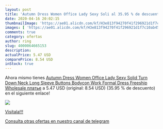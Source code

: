 ```yaml
---
layout: post
title: 'Autumn Dress Women Office Lady Sexy Soli al 35.95 % de descuento'
date: 2020-04-16 20:02:15
thumbnailImage: 'https://ae01.alicdn.com/kf/H3e813f94270f41f296921d1f7c10ab45Y/Autumn-Dress-Women-Office-Lady-Sexy-Solid-Turn-Down-Neck-Long-Sleeve-Buttons-Bodycon-Work-Formal.jpg_350x350._SL200_.jpg'
images: [ 'https://ae01.alicdn.com/kf/H3e813f94270f41f296921d1f7c10ab45Y/Autumn-Dress-Women-Office-Lady-Sexy-Solid-Turn-Down-Neck-Long-Sleeve-Buttons-Bodycon-Work-Formal.jpg_350x350._SL200_.jpg' ]
comments: true
category: ofertas
author: ring
slug: 4000064665153
description:
actualPrice: 5.47 USD
comparePrice: 8.54 USD
inStock: true
---
```


Ahora mismo tienes [Autumn Dress Women Office Lady Sexy Solid Turn Down Neck Long Sleeve Buttons Bodycon Work Formal Dress Freeship Wholesale платье](https://www.amazon.com/dp/4000064665153/?tag=redken08-20) a 5.47 USD (original: 8.54 USD) (35.95 %  de descuento) en el siguiente enlace!

[![](https://ae01.alicdn.com/kf/H3e813f94270f41f296921d1f7c10ab45Y/Autumn-Dress-Women-Office-Lady-Sexy-Solid-Turn-Down-Neck-Long-Sleeve-Buttons-Bodycon-Work-Formal.jpg_350x350._SL200_.jpg)](https://www.amazon.com/dp/4000064665153/?tag=redken08-20)

[Visítala!!!](https://www.amazon.com/dp/4000064665153/?tag=redken08-20)

[Consulta otras ofertas en nuestro canal de telegram](https://t.me/s/ofertas25)
